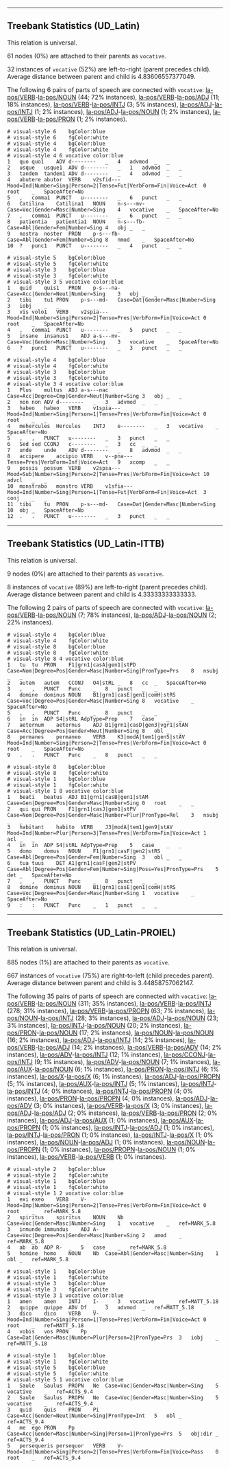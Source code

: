 

--------------------------------------------------------------------------------

## Treebank Statistics (UD_Latin)

This relation is universal.

61 nodes (0%) are attached to their parents as `vocative`.

32 instances of `vocative` (52%) are left-to-right (parent precedes child).
Average distance between parent and child is 4.83606557377049.

The following 6 pairs of parts of speech are connected with `vocative`: [la-pos/VERB]()-[la-pos/NOUN]() (44; 72% instances), [la-pos/VERB]()-[la-pos/ADJ]() (11; 18% instances), [la-pos/VERB]()-[la-pos/INTJ]() (3; 5% instances), [la-pos/ADJ]()-[la-pos/INTJ]() (1; 2% instances), [la-pos/ADJ]()-[la-pos/NOUN]() (1; 2% instances), [la-pos/VERB]()-[la-pos/PRON]() (1; 2% instances).


~~~ conllu
# visual-style 6	bgColor:blue
# visual-style 6	fgColor:white
# visual-style 4	bgColor:blue
# visual-style 4	fgColor:white
# visual-style 4 6 vocative	color:blue
1	quo	quo1	ADV	d--------	_	4	advmod	_	_
2	usque	usque1	ADV	d--------	_	1	advmod	_	_
3	tandem	tandem1	ADV	d--------	_	4	advmod	_	_
4	abutere	abutor	VERB	v2sfid---	Mood=Ind|Number=Sing|Person=2|Tense=Fut|VerbForm=Fin|Voice=Act	0	root	_	SpaceAfter=No
5	,	comma1	PUNCT	u--------	_	6	punct	_	_
6	Catilina	Catilina1	NOUN	n-s---mv-	Case=Voc|Gender=Masc|Number=Sing	4	vocative	_	SpaceAfter=No
7	,	comma1	PUNCT	u--------	_	6	punct	_	_
8	patientia	patientia1	NOUN	n-s---fb-	Case=Abl|Gender=Fem|Number=Sing	4	obj	_	_
9	nostra	noster	PRON	p-s---fb-	Case=Abl|Gender=Fem|Number=Sing	8	nmod	_	SpaceAfter=No
10	?	punc1	PUNCT	u--------	_	4	punct	_	_

~~~


~~~ conllu
# visual-style 5	bgColor:blue
# visual-style 5	fgColor:white
# visual-style 3	bgColor:blue
# visual-style 3	fgColor:white
# visual-style 3 5 vocative	color:blue
1	quid	quis1	PRON	p-s---na-	Case=Acc|Gender=Neut|Number=Sing	3	obj	_	_
2	tibi	tu1	PRON	p-s---md-	Case=Dat|Gender=Masc|Number=Sing	3	iobj	_	_
3	vis	volo1	VERB	v2spia---	Mood=Ind|Number=Sing|Person=2|Tense=Pres|VerbForm=Fin|Voice=Act	0	root	_	SpaceAfter=No
4	,	comma1	PUNCT	u--------	_	5	punct	_	_
5	insane	insanus1	ADJ	a-s---mv-	Case=Voc|Gender=Masc|Number=Sing	3	vocative	_	SpaceAfter=No
6	?	punc1	PUNCT	u--------	_	3	punct	_	_

~~~


~~~ conllu
# visual-style 4	bgColor:blue
# visual-style 4	fgColor:white
# visual-style 3	bgColor:blue
# visual-style 3	fgColor:white
# visual-style 3 4 vocative	color:blue
1	Plus	multus	ADJ	a-s---nac	Case=Acc|Degree=Cmp|Gender=Neut|Number=Sing	3	obj	_	_
2	non	non	ADV	d--------	_	3	advmod	_	_
3	habeo	habeo	VERB	v1spia---	Mood=Ind|Number=Sing|Person=1|Tense=Pres|VerbForm=Fin|Voice=Act	0	root	_	_
4	mehercules	Hercules	INTJ	e--------	_	3	vocative	_	SpaceAfter=No
5	,	,	PUNCT	u--------	_	3	punct	_	_
6	Sed	sed	CCONJ	c--------	_	3	cc	_	_
7	unde	unde	ADV	d--------	_	8	advmod	_	_
8	accipere	accipio	VERB	v--pna---	Tense=Pres|VerbForm=Inf|Voice=Act	9	xcomp	_	_
9	possis	possum	VERB	v2spsa---	Mood=Sub|Number=Sing|Person=2|Tense=Pres|VerbForm=Fin|Voice=Act	10	advcl	_	_
10	monstrabo	monstro	VERB	v1sfia---	Mood=Ind|Number=Sing|Person=1|Tense=Fut|VerbForm=Fin|Voice=Act	3	conj	_	_
11	tibi	tu	PRON	p-s---md-	Case=Dat|Gender=Masc|Number=Sing	10	obj	_	SpaceAfter=No
12	.	.	PUNCT	u--------	_	3	punct	_	_

~~~




--------------------------------------------------------------------------------

## Treebank Statistics (UD_Latin-ITTB)

This relation is universal.

9 nodes (0%) are attached to their parents as `vocative`.

8 instances of `vocative` (89%) are left-to-right (parent precedes child).
Average distance between parent and child is 4.33333333333333.

The following 2 pairs of parts of speech are connected with `vocative`: [la-pos/VERB]()-[la-pos/NOUN]() (7; 78% instances), [la-pos/ADJ]()-[la-pos/NOUN]() (2; 22% instances).


~~~ conllu
# visual-style 4	bgColor:blue
# visual-style 4	fgColor:white
# visual-style 8	bgColor:blue
# visual-style 8	fgColor:white
# visual-style 8 4 vocative	color:blue
1	tu	tu	PRON	F1|grn1|casA|gen1|stPD	Case=Nom|Degree=Pos|Gender=Masc|Number=Sing|PronType=Prs	8	nsubj	_	_
2	autem	autem	CCONJ	O4|stRL	_	8	cc	_	SpaceAfter=No
3	,	,	PUNCT	Punc	_	8	punct	_	_
4	domine	dominus	NOUN	B1|grn1|casE|gen1|comH|stRS	Case=Voc|Degree=Pos|Gender=Masc|Number=Sing	8	vocative	_	SpaceAfter=No
5	,	,	PUNCT	Punc	_	8	punct	_	_
6	in	in	ADP	S4|stRL	AdpType=Prep	7	case	_	_
7	aeternum	aeternus	ADJ	B1|grn1|casD|gen3|vgr1|stAN	Case=Acc|Degree=Pos|Gender=Neut|Number=Sing	8	obl	_	_
8	permanes	permaneo	VERB	K3|modA|tem1|gen5|stAV	Mood=Ind|Number=Sing|Person=2|Tense=Pres|VerbForm=Fin|Voice=Act	0	root	_	SpaceAfter=No
9	.	.	PUNCT	Punc	_	8	punct	_	_

~~~


~~~ conllu
# visual-style 8	bgColor:blue
# visual-style 8	fgColor:white
# visual-style 1	bgColor:blue
# visual-style 1	fgColor:white
# visual-style 1 8 vocative	color:blue
1	beati	beatus	ADJ	B1|grn1|casB|gen1|stAM	Case=Gen|Degree=Pos|Gender=Masc|Number=Sing	0	root	_	_
2	qui	qui	PRON	F1|grn1|casJ|gen1|stPV	Case=Nom|Degree=Pos|Gender=Masc|Number=Plur|PronType=Rel	3	nsubj	_	_
3	habitant	habito	VERB	J3|modA|tem1|gen9|stAV	Mood=Ind|Number=Plur|Person=3|Tense=Pres|VerbForm=Fin|Voice=Act	1	acl	_	_
4	in	in	ADP	S4|stRL	AdpType=Prep	5	case	_	_
5	domo	domus	NOUN	F1|grn1|casF|gen2|stRS	Case=Abl|Degree=Pos|Gender=Fem|Number=Sing	3	obl	_	_
6	tua	tuus	DET	A1|grn1|casF|gen2|stPV	Case=Abl|Degree=Pos|Gender=Fem|Number=Sing|Poss=Yes|PronType=Prs	5	det	_	SpaceAfter=No
7	,	,	PUNCT	Punc	_	8	punct	_	_
8	domine	dominus	NOUN	B1|grn1|casE|gen1|comH|stRS	Case=Voc|Degree=Pos|Gender=Masc|Number=Sing	1	vocative	_	SpaceAfter=No
9	:	:	PUNCT	Punc	_	1	punct	_	_

~~~




--------------------------------------------------------------------------------

## Treebank Statistics (UD_Latin-PROIEL)

This relation is universal.

885 nodes (1%) are attached to their parents as `vocative`.

667 instances of `vocative` (75%) are right-to-left (child precedes parent).
Average distance between parent and child is 3.44858757062147.

The following 35 pairs of parts of speech are connected with `vocative`: [la-pos/VERB]()-[la-pos/NOUN]() (311; 35% instances), [la-pos/VERB]()-[la-pos/INTJ]() (278; 31% instances), [la-pos/VERB]()-[la-pos/PROPN]() (63; 7% instances), [la-pos/NOUN]()-[la-pos/INTJ]() (28; 3% instances), [la-pos/ADJ]()-[la-pos/NOUN]() (23; 3% instances), [la-pos/INTJ]()-[la-pos/NOUN]() (20; 2% instances), [la-pos/PRON]()-[la-pos/NOUN]() (17; 2% instances), [la-pos/NOUN]()-[la-pos/NOUN]() (16; 2% instances), [la-pos/ADJ]()-[la-pos/INTJ]() (14; 2% instances), [la-pos/VERB]()-[la-pos/ADJ]() (14; 2% instances), [la-pos/VERB]()-[la-pos/ADV]() (14; 2% instances), [la-pos/ADV]()-[la-pos/INTJ]() (12; 1% instances), [la-pos/CCONJ]()-[la-pos/INTJ]() (9; 1% instances), [la-pos/ADV]()-[la-pos/NOUN]() (7; 1% instances), [la-pos/AUX]()-[la-pos/NOUN]() (6; 1% instances), [la-pos/PRON]()-[la-pos/INTJ]() (6; 1% instances), [la-pos/X]()-[la-pos/X]() (6; 1% instances), [la-pos/ADJ]()-[la-pos/PROPN]() (5; 1% instances), [la-pos/AUX]()-[la-pos/INTJ]() (5; 1% instances), [la-pos/INTJ]()-[la-pos/INTJ]() (4; 0% instances), [la-pos/INTJ]()-[la-pos/PROPN]() (4; 0% instances), [la-pos/PRON]()-[la-pos/PROPN]() (4; 0% instances), [la-pos/ADJ]()-[la-pos/ADV]() (3; 0% instances), [la-pos/VERB]()-[la-pos/X]() (3; 0% instances), [la-pos/ADJ]()-[la-pos/ADJ]() (2; 0% instances), [la-pos/VERB]()-[la-pos/PRON]() (2; 0% instances), [la-pos/ADJ]()-[la-pos/AUX]() (1; 0% instances), [la-pos/AUX]()-[la-pos/PROPN]() (1; 0% instances), [la-pos/INTJ]()-[la-pos/ADJ]() (1; 0% instances), [la-pos/INTJ]()-[la-pos/PRON]() (1; 0% instances), [la-pos/INTJ]()-[la-pos/X]() (1; 0% instances), [la-pos/NOUN]()-[la-pos/ADJ]() (1; 0% instances), [la-pos/NOUN]()-[la-pos/PROPN]() (1; 0% instances), [la-pos/PROPN]()-[la-pos/NOUN]() (1; 0% instances), [la-pos/VERB]()-[la-pos/VERB]() (1; 0% instances).


~~~ conllu
# visual-style 2	bgColor:blue
# visual-style 2	fgColor:white
# visual-style 1	bgColor:blue
# visual-style 1	fgColor:white
# visual-style 1 2 vocative	color:blue
1	exi	exeo	VERB	V-	Mood=Imp|Number=Sing|Person=2|Tense=Pres|VerbForm=Fin|Voice=Act	0	root	_	ref=MARK_5.8
2	spiritus	spiritus	NOUN	Nb	Case=Voc|Gender=Masc|Number=Sing	1	vocative	_	ref=MARK_5.8
3	inmunde	immundus	ADJ	A-	Case=Voc|Degree=Pos|Gender=Masc|Number=Sing	2	amod	_	ref=MARK_5.8
4	ab	ab	ADP	R-	_	5	case	_	ref=MARK_5.8
5	homine	homo	NOUN	Nb	Case=Abl|Gender=Masc|Number=Sing	1	obl	_	ref=MARK_5.8

~~~


~~~ conllu
# visual-style 1	bgColor:blue
# visual-style 1	fgColor:white
# visual-style 3	bgColor:blue
# visual-style 3	fgColor:white
# visual-style 3 1 vocative	color:blue
1	amen	amen	INTJ	I-	_	3	vocative	_	ref=MATT_5.18
2	quippe	quippe	ADV	Df	_	3	advmod	_	ref=MATT_5.18
3	dico	dico	VERB	V-	Mood=Ind|Number=Sing|Person=1|Tense=Pres|VerbForm=Fin|Voice=Act	0	root	_	ref=MATT_5.18
4	vobis	vos	PRON	Pp	Case=Dat|Gender=Masc|Number=Plur|Person=2|PronType=Prs	3	iobj	_	ref=MATT_5.18

~~~


~~~ conllu
# visual-style 1	bgColor:blue
# visual-style 1	fgColor:white
# visual-style 5	bgColor:blue
# visual-style 5	fgColor:white
# visual-style 5 1 vocative	color:blue
1	Saule	Saulus	PROPN	Ne	Case=Voc|Gender=Masc|Number=Sing	5	vocative	_	ref=ACTS_9.4
2	Saule	Saulus	PROPN	Ne	Case=Voc|Gender=Masc|Number=Sing	5	vocative	_	ref=ACTS_9.4
3	quid	quis	PRON	Pi	Case=Acc|Gender=Neut|Number=Sing|PronType=Int	5	obl	_	ref=ACTS_9.4
4	me	ego	PRON	Pp	Case=Acc|Gender=Masc|Number=Sing|Person=1|PronType=Prs	5	obj:dir	_	ref=ACTS_9.4
5	persequeris	persequor	VERB	V-	Mood=Ind|Number=Sing|Person=2|Tense=Pres|VerbForm=Fin|Voice=Pass	0	root	_	ref=ACTS_9.4

~~~


